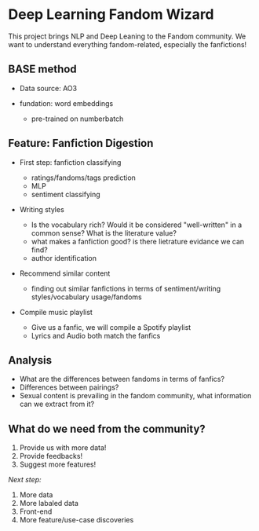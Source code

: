 # Deep Learning Fandom Wizard

This project brings NLP and Deep Leaning to the Fandom community.
We want to understand everything fandom-related, especially the fanfictions!

## BASE method

- Data source: AO3

- fundation: word embeddings
  - pre-trained on numberbatch

## Feature: Fanfiction Digestion

- First step: fanfiction classifying
  - ratings/fandoms/tags prediction
  - MLP
  - sentiment classifying

- Writing styles
  - Is the vocabulary rich? Would it be considered "well-written" in a common sense? What is the literature value?
  - what makes a fanfiction good? is there lietrature evidance we can find?
  - author identification
 
- Recommend similar content
  - finding out similar fanfictions in terms of sentiment/writing styles/vocabulary usage/fandoms

- Compile music playlist
  - Give us a fanfic, we will compile a Spotify playlist
  - Lyrics and Audio both match the fanfics

## Analysis

- What are the differences between fandoms in terms of fanfics?
- Differences between pairings?
- Sexual content is prevailing in the fandom community, what information can we extract from it?

## What do we need from the community?

1. Provide us with more data!
2. Provide feedbacks!
3. Suggest more features!


*Next step:*

1. More data
2. More labaled data
3. Front-end
4. More feature/use-case discoveries
